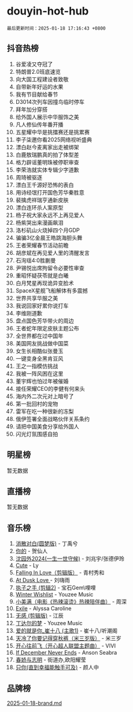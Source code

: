 # douyin-hot-hub

`最后更新时间：2025-01-18 17:16:43 +0800`

## 抖音热榜

1. 谷爱凌又夺冠了
1. 特朗普2.0班底速览
1. 向大国工程建设者致敬
1. 自带新年好运的水果
1. 我有节目献给春节
1. D3014次列车因撞鸟临时停车
1. 拜年加分穿搭
1. 给外国人展示中华服饰之美
1. 凡人修仙传年番开播
1. 五星耀中华是挑擂赛还是挑累赛
1. 李子柒邀你看2025网络视听盛典
1. 漂白赵今麦离家出走被绑架
1. 白鹿敖瑞鹏真的拍了体型差
1. 格力辟谣董明珠被停职审查
1. 李荣浩就实体专辑少字道歉
1. 周琦被驱逐
1. 漂白王千源好恐怖的表白
1. 用诗经氓打开国色芳华秦胜意
1. 裴擒虎祥瑞亨通新皮肤
1. 漂白连环杀人案原型
1. 杨子祝大家永远不上再见爱人
1. 杨紫哭出来漫画飙泪
1. 洛杉矶山火烧掉四个月GDP
1. 骗骗3亿金晨王皓跳海胆头舞
1. 王者荣耀春节活动前瞻
1. 胡彦斌在再见爱人里的清醒发言
1. 石洵瑶4:0胜蒯曼
1. 尹锡悦出席拘留令必要性审查
1. 重昭怀疑茯苓就是白曦
1. 白月梵星再现诡异变脸术
1. SpaceX星舰飞船解体有多震撼
1. 世界共享华服之美
1. 我说回家好累你说打车
1. 李维刚道歉
1. 盘点国色芳华带火的周边
1. 王者蛇年限定皮肤主题公布
1. 全世界都在过中国年
1. 美国网友挑战做中国菜
1. 女生长相酷似张曼玉
1. 一键变身全黑肯豆风
1. 王之一指模仿挑战
1. 我被一阵风困在这里
1. 董宇辉也怕过年被催婚
1. 接任荣耀CEO的李健有何来头
1. 海内外二次元对上暗号了
1. 第一批回村的宠物
1. 雷军在吃一种很新的冻梨
1. 俄伊签署全面战略伙伴关系条约
1. 请把中国美食分享给外国人
1. 闪光灯氛围感自拍

## 明星榜

暂无数据

## 直播榜

暂无数据

## 音乐榜

1. [消散对白(圆梦版)](https://sf5-hl-cdn-tos.douyinstatic.com/obj/tos-cn-ve-2774/og4jB5I5IizzoZVAAAzWgBMAsMDWoArfwBOiFs) - 丁禹兮
1. [你的](https://sf5-hl-cdn-tos.douyinstatic.com/obj/tos-cn-ve-2774/oYuIeKf42jB7sEV6B2upMdpYAgfrQWj0FeRegh) - 贺仙人
1. [沈园外2024(一生一世守候)](https://sf5-hl-cdn-tos.douyinstatic.com/obj/tos-cn-ve-2774/oAIYMHGCmKaYKFDd6FZBf9AfMfx1eErAAEJAFH) - 刘兆宇/张德伊玲
1. [Cute](https://sf5-hl-cdn-tos.douyinstatic.com/obj/tos-cn-ve-2774/o4IbIzHWKAAB4wsS5qMBRiiAlEBGTpQRNfFvuo) - Ly
1. [Falling In Love（剪辑版）](https://sf5-hl-cdn-tos.douyinstatic.com/obj/tos-cn-ve-2774/o8ajpA8zzgBPahbBIO8AcKGBLJezFCRd1wfP9f) - 青村秀和
1. [ At Dusk  Love ](https://sf5-hl-cdn-tos.douyinstatic.com/obj/tos-cn-ve-2774/o8CrpCf5CaYgI4ZrtQgMQAFEfuGqNnRSDQAPBc) - 刘嗨雨
1. [执子之手 (剪辑2)](https://sf5-hl-cdn-tos.douyinstatic.com/obj/tos-cn-ve-2774/oUoZLQjCc31XzqsBnBQUNgeKtYPBcgbFDwtfcu) - 宝石Gem\哩哩
1. [Winter Wishlist](https://sf5-hl-cdn-tos.douyinstatic.com/obj/tos-cn-ve-2774/oIIgUOeamCFCVAzxN6MFRLIBlLGpUqQxeeHrLE) - Youzee Music
1. [小美满（电影《热辣滚烫》热辣陪伴曲）](https://sf5-hl-cdn-tos.douyinstatic.com/obj/tos-cn-ve-2774/o0GAn2lSgfZIDUgtevCGDQYnFg4CwnrBaxbTZL) - 周深
1. [Exile](https://sf5-hl-cdn-tos.douyinstatic.com/obj/tos-cn-ve-2774/oYj4gAQTknKE3WW0Je8KGmQ7z1cA4FefwtbufD) - Alyssa Caroline
1. [无感 (剪辑版)](https://sf5-hl-cdn-tos.douyinstatic.com/obj/tos-cn-ve-2774/o0eIsUzJBDlQaQFC5OFlgbMEZC1TFYBftOBn6p) - 江辰
1. [丁达尔的梦](https://sf5-hl-cdn-tos.douyinstatic.com/obj/tos-cn-ve-2774/oMU3WirUZBVQkAC9ccG5P2IQirziZM2RTInUY) - Youzee Music
1. [爱的就是你_崔十八 (主歌1)](https://sf5-hl-cdn-tos.douyinstatic.com/obj/tos-cn-ve-2774/oI5BO5DhFZ6UTcNCnZaOCBLtZ7WIMQGfgnXf5E) - 崔十八/听潮阁
1. [天冷了你要记得穿秋裤（米三岁版）](https://sf5-hl-cdn-tos.douyinstatic.com/obj/tos-cn-ve-2774/oQlIwVIDWiZ6BQilAorS7MA0AgCkQDvcZAdm1) - 米三岁
1. [开心往前飞（开心超人联盟主题曲）](https://sf5-hl-cdn-tos.douyinstatic.com/obj/tos-cn-ve-2774/9d8fb7c82cf1421fb93a9fe925275e0a) - VIVI
1. [If December Never Ends](https://sf5-hl-cdn-tos.douyinstatic.com/obj/tos-cn-ve-2774/oY1IQMoTgCFIBg8RZifyqlBBt1UFgitTYmxeOS) - Anson Seabra
1. [春娇与志明](https://sf5-hl-cdn-tos.douyinstatic.com/obj/tos-cn-ve-2774/e530d8fceb7044b39707d7f9ff54add1) - 街道办,欧阳耀莹
1. [只你(直到幸福能触手可及)](https://sf5-hl-cdn-tos.douyinstatic.com/obj/tos-cn-ve-2774/o0lBkRDzFTeaVSUz3ZZSCBVtZ5DIMQGfgmEAuE) - 颜人中

## 品牌榜

[2025-01-18-brand.md](2025-01-18-brand.md)
